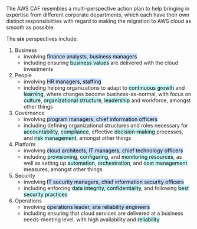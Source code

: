 The AWS CAF resembles a multi-perspective action plan to help bringing in expertise from different corporate departments, which each have their own distinct responsibilities with regard to making the migration to AWS cloud as smooth as possible.

The **six** perspectives include:
1. Business
	- involving <mark style="background: #ADCCFFA6;">finance analysts, business managers</mark>
	- including ensuring <mark style="background: #ABF7F7A6;">business values</mark> are delivered with the cloud investments
2. People
	- involving <mark style="background: #ADCCFFA6;">HR managers, staffing</mark>
	- including helping organizations to adapt to <mark style="background: #ABF7F7A6;">continuous growth</mark> and <mark style="background: #ABF7F7A6;">learning</mark>, where changes become business-as-normal, with focus on <mark style="background: #ABF7F7A6;">culture</mark>, <mark style="background: #ABF7F7A6;">organizational structure</mark>, <mark style="background: #ABF7F7A6;">leadership</mark> and workforce, amongst other things
3. Governance
	- involving <mark style="background: #ADCCFFA6;">program managers, chief information officers</mark>
	- including defining organizational structures and roles necessary for <mark style="background: #ABF7F7A6;">accountability</mark>, <mark style="background: #ABF7F7A6;">compliance</mark>, effective <mark style="background: #ABF7F7A6;">decision-making</mark> processes, and <mark style="background: #ABF7F7A6;">risk management</mark>, amongst other things
4. Platform
	- involving <mark style="background: #ADCCFFA6;">cloud architects, IT managers, chief technology officers</mark>
	- including <mark style="background: #ABF7F7A6;">provisioning</mark>, <mark style="background: #ABF7F7A6;">configuring</mark>, and <mark style="background: #ABF7F7A6;">monitoring resources</mark>, as well as setting up <mark style="background: #ABF7F7A6;">automation</mark>, <mark style="background: #ABF7F7A6;">orchestration</mark>, and <mark style="background: #ABF7F7A6;">cost management</mark> measures, amongst other things
5. Security
	- involving <mark style="background: #ADCCFFA6;">IT security managers, chief information security officers</mark>
	- including enforcing <mark style="background: #ABF7F7A6;">data integrity, confidentiality</mark>, and following <mark style="background: #ABF7F7A6;">best security practices</mark>
6. Operations
	- involving <mark style="background: #ADCCFFA6;">operations leader, site reliability engineers</mark>
	- including ensuring that cloud services are delivered at a business needs-meeting level, with high availability and <mark style="background: #ABF7F7A6;">reliability</mark> 